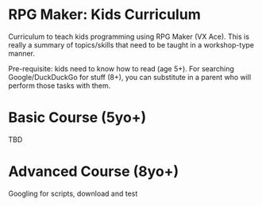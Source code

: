 # RPG Maker: Kids Curriculum

Curriculum to teach kids programming using RPG Maker (VX Ace). This is really a summary of topics/skills that need to be taught in a workshop-type manner.

Pre-requisite: kids need to know how to read (age 5+). For searching Google/DuckDuckGo for stuff (8+), you can substitute in a parent who will perform those tasks with them.

# Basic Course (5yo+)

TBD

# Advanced Course (8yo+)

Googling for scripts, download and test
